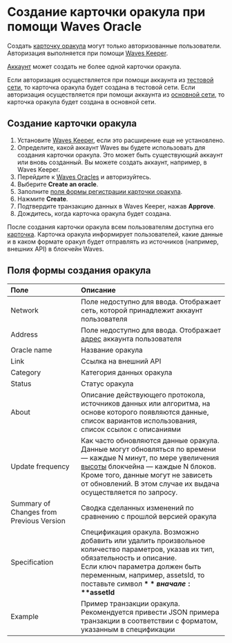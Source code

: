 # Создание карточки оракула при помощи Waves Oracle

Создать [карточку оракула](/ru/ecosystem/waves-oracles/oracle-card) могут только авторизованные пользователи. Авторизация выполняется при помощи [Waves Keeper](/ru/ecosystem/waves-keeper/).

[Аккаунт](/ru/blockchain/account) может создать не более одной карточки оракула.

Если авторизация осуществляется при помощи аккаунта из [тестовой сети](/ru/blockchain/blockchain-network/test-network), то карточка оракула будет создана в тестовой сети. Если авторизация осуществляется при помощи аккаунта из [основной сети](/ru/blockchain/blockchain-network/main-network), то карточка оракула будет создана в основной сети.

## Создание карточки оракула

1. Установите [Waves Keeper](/ru/ecosystem/waves-keeper), если это расширение еще не установлено.
2. Определите, какой аккаунт Waves вы будете использовать для создания карточки оракула. Это может быть существующий аккаунт или вновь созданный. Вы можете создать аккаунт, например, в Waves Keeper.
3. Перейдите к [Waves Oracles](https://oracles.wavesexplorer.com/) и авторизуйтесь.
4. Выберите **Create an oracle**.
5. Заполните [поля формы регистрации карточки оракула](/ru/ecosystem/waves-oracles/create-an-oracle-card-with-waves-oracle#fields).
6. Нажмите **Create**.
7. Подтвердите транзакцию данных в Waves Keeper, нажав **Approve**.
8. Дождитесь, когда карточка оракула будет создана.

После создания карточки оракула всем пользователям доступна его [карточка](/ru/ecosystem/waves-oracles/oracle-card). Карточка оракула информирует пользователей, какие данные и в каком формате оракул будет отправлять из источников (например, внешних API) в блокчейн Waves.

## Поля формы создания оракула <a id="#fields"></a>

| Поле | Описание |
| :--- | :--- |
| Network | Поле недоступно для ввода. Отображает сеть, которой принадлежит аккаунт пользователя |
| Address | Поле недоступно для ввода. Отображает [адрес](/ru/blockchain/account/address) аккаунта пользователя |
| Oracle name | Название оракула |
| Link | Ссылка на внешний API |
| Category | Категория данных оракула |
| Status | Статус оракула |
| About | Описание действующего протокола, источников данных или алгоритма, на основе которого появляются данные, список вариантов использования, список ссылок с описаниями |
| Update frequency | Как часто обновляются данные оракула. Данные могут обновляться по времени — каждые N минут, по мере увеличения [высоты](/ru/blockchain/blockchain/blockchain-height) блокчейна — каждые N блоков. Кроме того, данные могут не зависеть от обновлений. В этом случае их выдача осуществляется по запросу. |
| Summary of Changes from Previous Version | Сводка сделанных изменений по сравнению с прошлой версией оракула |
| Specification | Спецификация оракула. Возможно добавить или удалить произвольное количество параметров, указав их тип, обязательность и описание.<br>Если ключ параметра должен быть переменным, например, assetsId, то поставьте символ **$** в начале: **$assetId** |
| Example | Пример транзакции оракула. Рекомендуется привести JSON примера транзакции в соответствии с форматом, указанным в спецификации |
